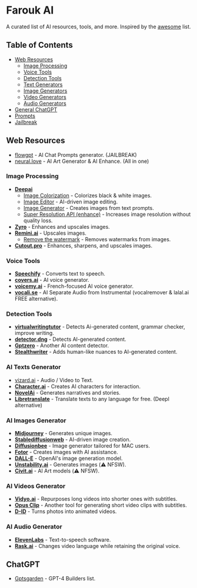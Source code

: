 # Farouk AI

A curated list of AI resources, tools, and more. Inspired by the [awesome](https://github.com/sindresorhus/awesome) list.

## Table of Contents
- [Web Resources](#web-resources)
  - [Image Processing](#image-processing)
  - [Voice Tools](#voice-tools)
  - [Detection Tools](#detection-tools)
  - [Text Generators](#ai-texts-generator)
  - [Image Generators](#ai-images-generator)
  - [Video Generators](#ai-videos-generator)
  - [Audio Generators](#ai-audio-generator)
- [General ChatGPT](#general-chatgpt)
- [Prompts](#prompts)
- [Jailbreak](#jailbreak)

## Web Resources
- [flowgpt](https://flowgpt.com/) - AI Chat Prompts generator. (JAILBREAK)
- [neural.love](https://neural.love/) - AI Art Generator & AI Enhance. (All in one)

### Image Processing
- [**Deepai**](https://deepai.org/)
  - [Image Colorization](https://deepai.org/machine-learning-model/colorizer) - Colorizes black & white images.
  - [Image Editor](https://deepai.org/machine-learning-model/image-editor) - AI-driven image editing.
  - [Image Generator](https://deepai.org/machine-learning-model/text2img) - Creates images from text prompts.
  - [Super Resolution API (enhance)](https://deepai.org/machine-learning-model/torch-srgan) - Increases image resolution without quality loss.
- [**Zyro**](https://zyro.com/ca/tools/image-upscaler) - Enhances and upscales images.
- [**Remini.ai**](https://app.remini.ai/) - Upscales images.
  - [Remove the watermark](https://www.watermarkremover.io/fr/upload) - Removes watermarks from images.
- [**Cutout.pro**](https://www.cutout.pro/photo-enhancer-sharpener-upscaler) - Enhances, sharpens, and upscales images.

### Voice Tools
- [**Speechify**](https://speechify.com/) - Converts text to speech.
- [**covers.ai**](https://covers.ai) - AI voice generator.
- [**voicemy.ai**](https://www.app.voicemy.ai/) - French-focused AI voice generator.
- [**vocali.se**](https://vocali.se/en) - AI Separate Audio from Instrumental (vocalremover & lalal.ai FREE alternative).

### Detection Tools
- [**virtualwritingtutor**](https://virtualwritingtutor.com/) - Detects Ai-generated content, grammar checker, improve writing.
- [**detector.dng**](https://detector.dng.ai/fr) - Detects AI-generated content.
- [**Gptzero**](https://gptzero.me/) - Another AI content detector.
- [**Stealthwriter**](https://stealthwriter.ai/#) - Adds human-like nuances to AI-generated content.

### AI Texts Generator
- [vizard.ai](https://vizard.ai/) - Audio / Video to Text.
- [**Character.ai**](https://beta.character.ai/) - Creates AI characters for interaction.
- [**NovelAi**](https://novelai.net/stories) - Generates narratives and stories.
- [**Libretranslate**](https://libretranslate.com/) - Translate texts to any language for free. (Deepl alternative)

### AI Images Generator
- [**Midjourney**](https://www.midjourney.com/account/) - Generates unique images.
- [**Stablediffusionweb**](https://stablediffusionweb.com/) - AI-driven image creation.
- [**Diffusionbee**](https://diffusionbee.com/) - Image generator tailored for MAC users.
- [**Fotor**](https://www.fotor.com/images/create) - Creates images with AI assistance.
- [**DALL-E**](https://labs.openai.com/) - OpenAI's image generation model.
- [**Unstability.ai**](https://www.unstability.ai/) - Generates images (⚠️ NFSW).
- [**Civit.ai**](https://civitai.com/) - AI Art models (⚠️ NFSW).

### AI Videos Generator
- [**Vidyo.ai**](https://app.vidyo.ai/) - Repurposes long videos into shorter ones with subtitles.
- [**Opus Clip**](https://clip.opus.pro/) - Another tool for generating short video clips with subtitles.
- [**D-ID**](https://www.d-id.com/) - Turns photos into animated videos.

### AI Audio Generator
- [**ElevenLabs**](https://beta.elevenlabs.io/speech-synthesis) - Text-to-speech software.
- [**Rask.ai**](https://www.rask.ai/) - Changes video language while retaining the original voice.

## ChatGPT
- [Gptsgarden](https://www.gptsgarden.com/) - GPT-4 Builders list.


